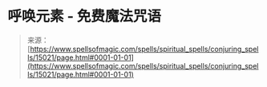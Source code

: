 <!--yml

category: 未分类

date: 2024-06-12 18:54:13

-->

# 呼唤元素 - 免费魔法咒语

> 来源：[https://www.spellsofmagic.com/spells/spiritual_spells/conjuring_spells/15021/page.html#0001-01-01](https://www.spellsofmagic.com/spells/spiritual_spells/conjuring_spells/15021/page.html#0001-01-01)
